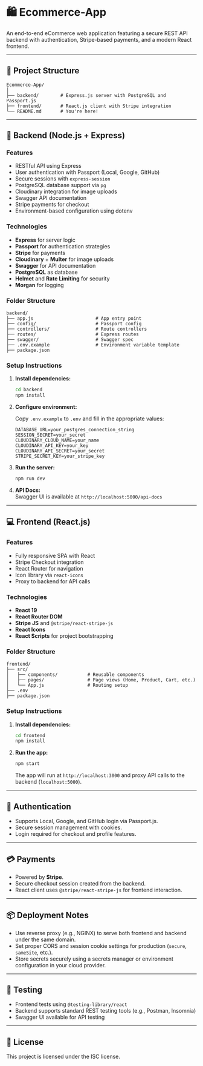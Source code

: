 
# 🛍️ Ecommerce-App

An end-to-end eCommerce web application featuring a secure REST API backend with authentication, Stripe-based payments, and a modern React frontend.

---

## 📁 Project Structure

```
Ecommerce-App/
│
├── backend/        # Express.js server with PostgreSQL and Passport.js
├── frontend/       # React.js client with Stripe integration
└── README.md       # You're here!
```

---

## 🔧 Backend (Node.js + Express)

### Features

- RESTful API using Express
- User authentication with Passport (Local, Google, GitHub)
- Secure sessions with `express-session`
- PostgreSQL database support via `pg`
- Cloudinary integration for image uploads
- Swagger API documentation
- Stripe payments for checkout
- Environment-based configuration using dotenv

### Technologies

- **Express** for server logic
- **Passport** for authentication strategies
- **Stripe** for payments
- **Cloudinary** + **Multer** for image uploads
- **Swagger** for API documentation
- **PostgreSQL** as database
- **Helmet** and **Rate Limiting** for security
- **Morgan** for logging

### Folder Structure

```
backend/
├── app.js                       # App entry point
├── config/                      # Passport config
├── controllers/                 # Route controllers
├── routes/                      # Express routes
├── swagger/                     # Swagger spec
├── .env.example                 # Environment variable template
├── package.json
```

### Setup Instructions

1. **Install dependencies:**

   ```bash
   cd backend
   npm install
   ```

2. **Configure environment:**

   Copy `.env.example` to `.env` and fill in the appropriate values:

   ```env
   DATABASE_URL=your_postgres_connection_string
   SESSION_SECRET=your_secret
   CLOUDINARY_CLOUD_NAME=your_name
   CLOUDINARY_API_KEY=your_key
   CLOUDINARY_API_SECRET=your_secret
   STRIPE_SECRET_KEY=your_stripe_key
   ```

3. **Run the server:**

   ```bash
   npm run dev
   ```

4. **API Docs:**  
   Swagger UI is available at `http://localhost:5000/api-docs`

---

## 💻 Frontend (React.js)

### Features

- Fully responsive SPA with React
- Stripe Checkout integration
- React Router for navigation
- Icon library via `react-icons`
- Proxy to backend for API calls

### Technologies

- **React 19**
- **React Router DOM**
- **Stripe JS** and `@stripe/react-stripe-js`
- **React Icons**
- **React Scripts** for project bootstrapping

### Folder Structure

```
frontend/
├── src/
│   ├── components/           # Reusable components
│   ├── pages/                # Page views (Home, Product, Cart, etc.)
│   └── App.js                # Routing setup
├── .env
├── package.json
```

### Setup Instructions

1. **Install dependencies:**

   ```bash
   cd frontend
   npm install
   ```

2. **Run the app:**

   ```bash
   npm start
   ```

   The app will run at `http://localhost:3000` and proxy API calls to the backend (`localhost:5000`).

---

## 🔐 Authentication

- Supports Local, Google, and GitHub login via Passport.js.
- Secure session management with cookies.
- Login required for checkout and profile features.

---

## 💳 Payments

- Powered by **Stripe**.
- Secure checkout session created from the backend.
- React client uses `@stripe/react-stripe-js` for frontend interaction.

---

## 📦 Deployment Notes

- Use reverse proxy (e.g., NGINX) to serve both frontend and backend under the same domain.
- Set proper CORS and session cookie settings for production (`secure`, `sameSite`, etc.).
- Store secrets securely using a secrets manager or environment configuration in your cloud provider.

---

## 🧪 Testing

- Frontend tests using `@testing-library/react`
- Backend supports standard REST testing tools (e.g., Postman, Insomnia)
- Swagger UI available for API testing

---

## 📄 License

This project is licensed under the ISC license.
